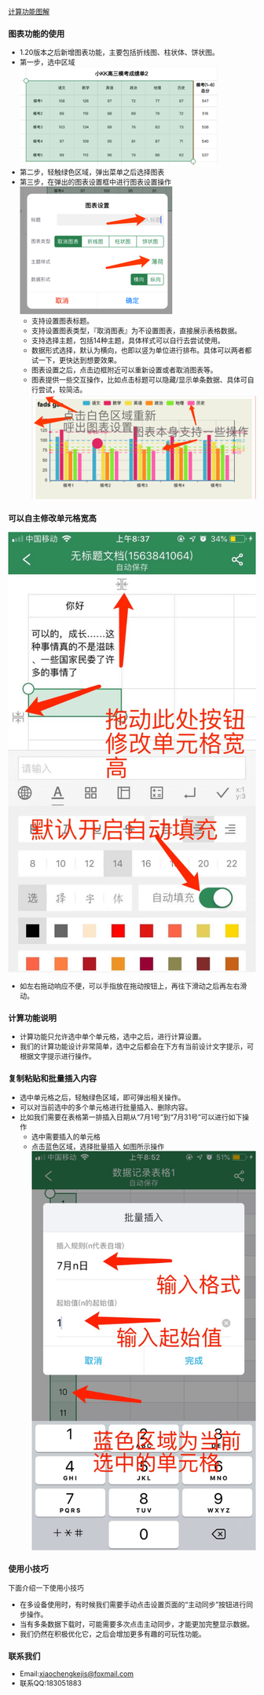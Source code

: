 [计算功能图解](https://www.jianshu.com/p/5e5214d03224)

### 图表功能的使用
* 1.20版本之后新增图表功能，主要包括折线图、柱状体、饼状图。
* 第一步，选中区域
![af](SkillImages/chartDemo1.png)
* 第二步，轻触绿色区域，弹出菜单之后选择图表
* 第三步，在弹出的图表设置框中进行图表设置操作
![af](SkillImages/chartDemo2.png)
    + 支持设置图表标题。
    + 支持设置图表类型，『取消图表』为不设置图表，直接展示表格数据。
    + 支持选择主题，包括14种主题，具体样式可以自行去尝试使用。
    + 数据形式选择，默认为横向，也即以竖为单位进行排布。具体可以两者都试一下，更快达到想要效果。
    + 图表设置之后，点击边框附近可以重新设置或者取消图表等。
    + 图表提供一些交互操作，比如点击标题可以隐藏/显示单条数据、具体可自行尝试，较简洁。
    ![af](SkillImages/chartDemo3.png)

### 可以自主修改单元格宽高
![af](SkillImages/xxx.png)
* 如左右拖动响应不便，可以手指放在拖动按钮上，再往下滑动之后再左右滑动。
### 计算功能说明
* 计算功能只允许选中单个单元格，选中之后，进行计算设置。
* 我们的计算功能设计非常简单，选中之后都会在下方有当前设计文字提示，可根据文字提示进行操作。
### 复制粘贴和批量插入内容
* 选中单元格之后，轻触绿色区域，即可弹出相关操作。
* 可以对当前选中的多个单元格进行批量插入、删除内容。
* 比如我们需要在表格第一排插入日期从“7月1号”到“7月31号”可以进行如下操作
    + 选中需要插入的单元格
    + 点击蓝色区域，选择批量插入
    如图所示操作
![af](https://github.com/JXUnx1/PhoneTable/blob/master/SkillImages/1.png)

### 使用小技巧
下面介绍一下使用小技巧
* 在多设备使用时，有时候我们需要手动点击设置页面的“主动同步”按钮进行同步操作。
* 当有多条数据下载时，可能需要多次点击主动同步，才能更加完整显示数据。
* 我们仍然在积极优化它，之后会增加更多有趣的可玩性功能。

### 联系我们
* Email:xiaochengkejis@foxmail.com
* 联系QQ:183051883

